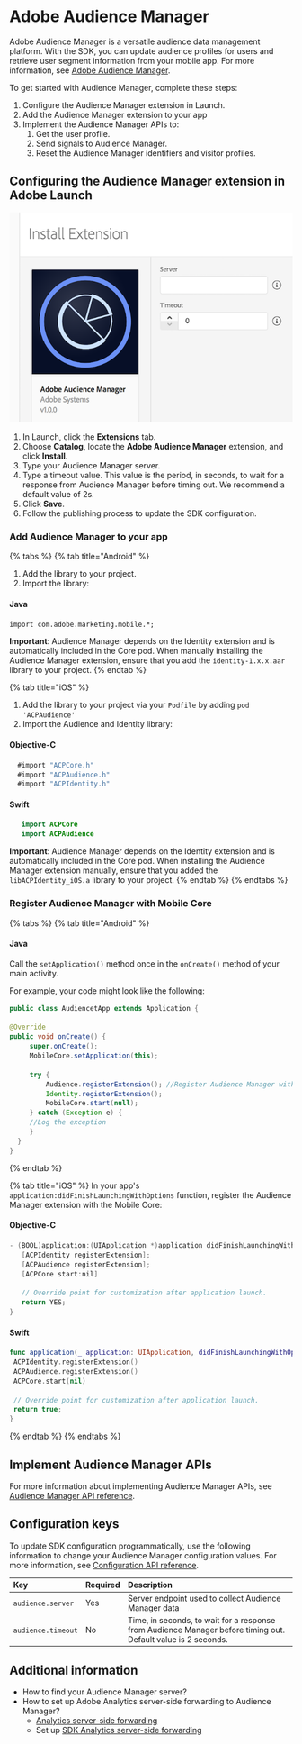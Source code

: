 # Adobe Audience Manager

 Adobe Audience Manager is a versatile audience data management platform. With the SDK, you can update audience profiles for users and retrieve user segment information from your mobile app. For more information, see [Adobe Audience Manager](https://www.adobe.com/analytics/audience-manager.html).

To get started with Audience Manager, complete these steps:

1. Configure the Audience Manager extension in Launch.
2. Add the Audience Manager extension to your app
3. Implement the Audience Manager APIs to:
   1. Get the user profile.
   2. Send signals to Audience Manager.
   3. Reset the Audience Manager identifiers and visitor profiles.

## Configuring the Audience Manager extension in Adobe Launch   <a id="configuring-the-audience-manager-extension-in-adobe-launch"></a>

![Adobe Audience Manager Extension Configuration](../../.gitbook/assets/screen-shot-2018-10-04-at-7.51.32-pm%20%281%29.png)

1. In Launch, click the **Extensions** tab.
2. Choose **Catalog**, locate the **Adobe Audience Manager** extension, and click **Install**.
3. Type your Audience Manager server.
4. Type a timeout value. This value is the period, in seconds, to wait for a response from Audience Manager before timing out. We recommend a default value of 2s.
5. Click **Save**.
6. Follow the publishing process to update the SDK configuration.

### Add Audience Manager to your app

{% tabs %}
{% tab title="Android" %}
1. Add the library to your project.
2. Import the library:

#### Java

`import com.adobe.marketing.mobile.*;`   
  
**Important**: Audience Manager depends on the Identity extension and is automatically included in the Core pod. When manually installing the Audience Manager extension, ensure that you add the `identity-1.x.x.aar` library to your project.
{% endtab %}

{% tab title="iOS" %}
1. Add the library to your project via your `Podfile` by adding `pod 'ACPAudience'`
2. Import the Audience and Identity library:

#### Objective-C

```objectivec
  #import "ACPCore.h"
  #import "ACPAudience.h"
  #import "ACPIdentity.h"
```

#### Swift

```swift
   import ACPCore
   import ACPAudience
```

**Important**: Audience Manager depends on the Identity extension and is automatically included in the Core pod. When installing the Audience Manager extension manually, ensure that you added the `libACPIdentity_iOS.a` library to your project.
{% endtab %}
{% endtabs %}

### Register Audience Manager with Mobile Core

{% tabs %}
{% tab title="Android" %}
#### Java

Call the `setApplication()` method once in the `onCreate()` method of your main activity.

For example, your code might look like the following:

```java
public class AudiencetApp extends Application {

@Override
public void onCreate() {
     super.onCreate();
     MobileCore.setApplication(this);

     try {
         Audience.registerExtension(); //Register Audience Manager with Mobile Core
         Identity.registerExtension();
         MobileCore.start(null);
     } catch (Exception e) {
     //Log the exception
     }
  }
}
```
{% endtab %}

{% tab title="iOS" %}
In your app's `application:didFinishLaunchingWithOptions` function, register the Audience Manager extension with the Mobile Core:

#### Objective-C

```objectivec
- (BOOL)application:(UIApplication *)application didFinishLaunchingWithOptions:(NSDictionary *)launchOptions {
   [ACPIdentity registerExtension];
   [ACPAudience registerExtension];
   [ACPCore start:nil]

   // Override point for customization after application launch.
   return YES;
}
```

#### Swift

```swift
func application(_ application: UIApplication, didFinishLaunchingWithOptions launchOptions: [UIApplication.LaunchOptionsKey: Any]?) -> Bool {  
 ACPIdentity.registerExtension()
 ACPAudience.registerExtension()
 ACPCore.start(nil)

 // Override point for customization after application launch.
 return true;
}
```
{% endtab %}
{% endtabs %}

## Implement Audience Manager APIs

For more information about implementing Audience Manager APIs, see [Audience Manager API reference](audience-manager-api-reference.md).

## Configuration keys

To update SDK configuration programmatically, use the following information to change your Audience Manager configuration values. For more information, see [Configuration API reference](https://aep-sdks.gitbook.io/docs/using-mobile-extensions/mobile-core/configuration/configuration-api-reference). 

| Key | Required | Description |
| :--- | :--- | :--- |
| `audience.server` | Yes | Server endpoint used to collect Audience Manager data |
| `audience.timeout` | No | Time, in seconds, to wait for a response from Audience Manager before timing out. Default value is 2 seconds. |

## Additional information

* How to find your Audience Manager server?
* How to set up Adobe Analytics server-side forwarding to Audience Manager?
  * [Analytics server-side forwarding](https://marketing.adobe.com/resources/help/en_US/reference/ssf.html)
  * Set up [SDK Analytics server-side forwarding](../adobe-analytics/#server-side-forwarding-with-audience-manager)

